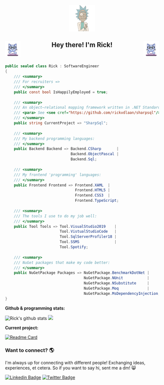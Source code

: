 <p align="center">
  <img width="17%" src="./assets/rick-header.png" />  
</p>

<div align="center">
  <!-- I got this gif from ACEgif, which provides free-to-use gifs :) go and have a look! -->
  <img src="./assets/cat-typing.gif" align="left" width="50">
  <img src="./assets/cat-typing.gif" align="right" width="50">
  <h2>
    Hey there! I'm Rick!
  </h2>
</div>

<br />

```C#
public sealed class Rick : SoftwareEngineer
{
    /// <summary>
    /// For recruiters =>
    /// </summary>
    public const bool IsHappilyEmployed = true;

    /// <summary>
    /// An object–relational mapping framework written in .NET Standard 2.1.
    /// <para> See <see cref="https://github.com/rickvdlaan/sharpsql"/></para>
    /// </summary>
    public string CurrentProject => "SharpSql";

    /// <summary>
    /// My backend programming languages:
    /// </summary>
    public Backend Backend => Backend.CSharp       |
                              Backend.ObjectPascal |
                              Backend.Sql;

    /// <summary>
    /// My frontend 'programming' languages:
    /// </summary>
    public Frontend Frontend => Frontend.XAML  |
                                Frontend.HTML5 |
                                Frontend.CSS3  |
                                Frontend.TypeScript;

    /// <summary>
    /// The tools I use to do my job well:
    /// </summary>
    public Tool Tools => Tool.VisualStudio2019    |
                         Tool.VistualStudioCode   |
                         Tool.SqlServerProfiler18 |
                         Tool.SSMS                |
                         Tool.Spotify;

    /// <summary>
    /// NuGet packages that make my code better:
    /// </summary>
    public NuGetPackage Packages => NuGetPackage.BenchmarkDotNet |
                                    NuGetPackage.NUnit           |
                                    NuGetPackage.NSubstitute     |
                                    NuGetPackage.Moq             |
                                    NuGetPackage.MsDependencyInjection;
}
```

**Github & programming stats:**  

<img height="200px" src="https://github-readme-stats.vercel.app/api?username=rickvdlaan&show_icons=true&include_all_commits=true&count_private=true&theme=vue-dark&hide_border=true" alt="Rick's github stats" />

<img height="200px" src="https://github-readme-stats.vercel.app/api/top-langs/?username=rickvdlaan&theme=vue-dark&hide_border=true&include_all_commits&count_private=true" />

**Current project:**

[![Readme Card](https://github-readme-stats.vercel.app/api/pin/?username=rickvdlaan&repo=sharpsql&show_owner&show_owner=true&theme=vue-dark&hide_border=true&include_all_commits)](https://github.com/rickvdlaan/sharpsql)

### Want to connect? 🌎

I'm always up for connecting with different people! Exchanging ideas, experiences, et cetera. So if you want to say hi, sent me a dm! 😸

[![Linkedin Badge](https://img.shields.io/badge/-LinkedIn-blue?style=flat-square&logo=Linkedin&logoColor=white&link=https://www.linkedin.com/in/rickvdlaan/)](https://www.linkedin.com/in/rickvdlaan/)  [![Twitter Badge](https://img.shields.io/badge/-Twitter-1ca0f1?style=flat-square&labelColor=1ca0f1&logo=twitter&logoColor=white&link=https://twitter.com/rickvdlaan)](https://twitter.com/rickvdlaan)
